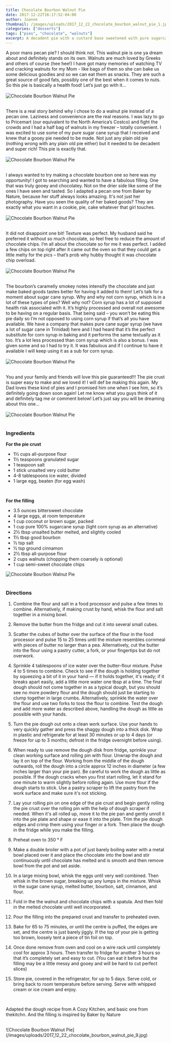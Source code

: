 ```yaml
---
title: Chocolate Bourbon Walnut Pie
date: 2017-12-22T16:17:52-04:00
author: Joanne
thumbnail: /images/uploads/2017_12_22_chocolate_bourbon_walnut_pie_1.jpg
categories: ["desserts"]
tags: ["pies", "chocolate", "walnuts"]
excerpt: A decadent pie with a custard base sweetened with pure sugarcane syrup
---
```


A poor mans pecan pie? I should think not. This walnut pie is one ya dream about and definitely stands on its own. Walnuts are much loved by Greeks and others of course (hee hee!) I have got many memories of watching TV and cracking walnuts for my Mom - like bags of them so she can bake us some delicious goodies and so we can eat them as snacks. They are such a great source of good fats, possibly one of the best when it comes to nuts. So this pie is basically a health food! Let’s just go with it...
<br>
<br>
![Chocolate Bourbon Walnut Pie](/images/uploads/2017_12_22_chocolate_bourbon_walnut_pie_2.jpg)
<br>
<br>

There is a real story behind why I chose to do a walnut pie instead of a pecan one. Laziness and convenience are the real reasons. I was lazy to go to Pricemart (our equivalent to the North America’s Costco) and fight the crowds and I had a half bag of walnuts in my freezer – totally convenient. I was excited to use some of my pure sugar cane syrup that I received and knew that a gooey pie needed to be made. Not just any plain old pie (nothing wrong with any plain old pie either) but it needed to be decadent and super rich! This pie is exactly that.
<br>
<br>
![Chocolate Bourbon Walnut Pie](/images/uploads/2017_12_22_chocolate_bourbon_walnut_pie_3.jpg)
<br>
<br>

I always wanted to try making a chocolate bourbon one so here was my opportunity! I got to searching and wanted to have a fabulous filling. One that was truly gooey and chocolatey. Not on the drier side like some of the ones I have seen and tasted. So I adapted a pecan one from Baker by Nature, because her stuff always looks amazing. It's not just her photography. Have you seen the quality of her baked goods? They are exactly what you want in a cookie, pie, cake whatever that girl touches.
<br>
<br>
![Chocolate Bourbon Walnut Pie](/images/uploads/2017_12_22_chocolate_bourbon_walnut_pie_4.jpg)
<br>
<br>

It did not disappoint one bit! Texture was perfect. My husband said he preferred it without so much chocolate, so feel free to reduce the amount of chocolate chips. I’m all about the chocolate so for me it was perfect. I added a few chips on top right after it came out the oven so that they could get a little melty for the pics – that’s prob why hubby thought it was chocolate chip overload.
<br>
<br>
![Chocolate Bourbon Walnut Pie](/images/uploads/2017_12_22_chocolate_bourbon_walnut_pie_5.jpg)
<br>
<br>

The bourbon’s caramelly smokey notes intensify the chocolate and just make baked goods tastes better for having it added to them! Let’s talk for a moment about sugar cane syrup. Why and why not corn syrup, which is in a lot of these types of pies? Well why not? Corn syrup has a lot of supposed health risk associated with it. It’s highly processed and overall not awesome to be having on a regular basis. That being said – you won’t be eating this pie daily so I’m not opposed to using corn syrup if that’s all you have available. We have a company that makes pure cane sugar syrup (we have a lot of sugar cane in Trinidad) here and I had heard that it’s the perfect substitute for corn syrup in baking and it performs the same textually as it too. It’s a lot less processed than corn syrup which is also a bonus. I was given some and so I had to try it. It was fabulous and if I continue to have it available I will keep using it as a sub for corn syrup.
<br>
<br>
![Chocolate Bourbon Walnut Pie](/images/uploads/2017_12_22_chocolate_bourbon_walnut_pie_6.jpg)
<br>
<br>

You and your family and friends will love this pie guaranteed!!! The pie crust is super easy to make and we loved it! I will def be making this again. My Dad loves these kind of pies and I promised him one when I see him, so it’s definitely going down soon again! Let me know what you guys think of it and definitely tag me or comment below! Let’s just say you will be dreaming about this one...
<br>
<br>
![Chocolate Bourbon Walnut Pie](/images/uploads/2017_12_22_chocolate_bourbon_walnut_pie_7.jpg)
<br>
<br>

### Ingredients

**For the pie crust**

* 1&frac12; cups all-purpose flour
* 1&frac12; teaspoons granulated sugar
* 1 teaspoon salt
* 1 stick unsalted very cold butter
* 4-8 tablespoons ice water, divided
* 1 large egg, beaten (for egg wash)
<br>

**For the filling**

* 3.5 ounces bittersweet chocolate
* 4 large eggs, at room temperature
* 1 cup coconut or brown sugar, packed
* 1 cup pure 100% sugarcane syrup (light corn syrup as an alternative)
* 2&frac12; tbsp unsalted butter melted, and slightly cooled
* 1&frac12; tbsp good bourbon
* &frac12; tsp salt
* &frac12; tsp ground cinnamon
* 2&frac12; tbsp all-purpose flour
* 2 cups walnuts (chopping them coarsely is optional)
* 1 cup semi-sweet chocolate chips  

![Chocolate Bourbon Walnut Pie](/images/uploads/2017_12_22_chocolate_bourbon_walnut_pie_8.jpg)
<br>
<br>

### Directions

1. Combine the flour and salt in a food processor and pulse a few times to combine. Alternatively, if making crust by hand, whisk the flour and salt together in a mixing bowl.

1. Remove the butter from the fridge and cut it into several small cubes.

1. Scatter the cubes of butter over the surface of the flour in the food processor and pulse 15 to 25 times until the mixture resembles cornmeal with pieces of butter no larger than a pea. Alternatively, cut the butter into the flour using a pastry cutter, a fork, or your fingertips but do not overwork.

1. Sprinkle 4 tablespoons of ice water over the butter-flour mixture. Pulse 4 to 5 times to combine. Check to see if the dough is holding together by squeezing a bit of it in your hand — if it holds together, it's ready; if it breaks apart easily, add a little more water one tbsp at a time. The final dough should not come together in as a typical dough, but you should see no more powdery flour and the dough should just be starting to clump together in large crumbs. Alternatively, sprinkle the water over the flour and use two forks to toss the flour to combine. Test the dough and add more water as described above, handling the dough as little as possible with your hands.

1. Turn the pie dough out onto a clean work surface. Use your hands to very quickly gather and press the shaggy dough into a thick disk. Wrap in plastic and refrigerate for at least 30 minutes or up to 4 days (or freeze for up to 3 months; defrost in the fridge overnight before using).

1. When ready to use remove the dough disk from fridge, sprinkle your clean working surface and rolling pin with flour. Unwrap the dough and lay it on top of the flour. Working from the middle of the dough outwards, roll the dough into a circle approx 12 inches in diameter (a few inches larger than your pie pan). Be careful to work the dough as little as possible. If the dough cracks when you first start rolling, let it stand for one minute to warm slightly before rolling again. Use more flour if the dough starts to stick. Use a pastry scraper to lift the pastry from the work surface and make sure it's not sticking.

1. Lay your rolling pin on one edge of the pie crust and begin gently rolling the pie crust over the rolling pin with the help of dough scraper if needed. When it's all rolled up, move it to the pie pan and gently unroll it into the pie plate and shape or ease it into the plate. Trim the pie dough edges and crimp them using your finger or a fork. Then place the dough in the fridge while you make the filling.
1. Preheat oven to 350 &deg; F
1. Make a double broiler with a pot of just barely boiling water with a metal bowl placed over it and place the chocolate into the bowl and stir continuously until chocolate has melted and is smooth and then remove bowl from the pot and set aside.
1. In a large mixing bowl, whisk the eggs until very well combined. Then whisk in the brown sugar, breaking up any lumps in the mixture. Whisk in the sugar cane syrup, melted butter, bourbon, salt, cinnamon, and flour.
1. Fold in the the walnut and chocolate chips with a spatula. And then fold in the melted chocolate until well incorporated.
1. Pour the filling into the prepared crust and transfer to preheated oven.
1. Bake for 65 to 75 minutes, or until the centre is puffed, the edges are set, and the centre is just barely jiggly. If the top of your pie is getting too brown, loosely tent a piece of tin foil on top.
1. Once done remove from oven and cool on a wire rack until completely cool for approx 3 hours. Then transfer to fridge for another 3 hours so that it’s completely set and easy to cut. (You can eat it before but the filling may be a little messy and gooey and will be hard to cut perfect slices)
1. Store pie, covered in the refrigerator, for up to 5 days. Serve cold, or bring back to room temperature before serving. Serve with whipped cream or ice cream and enjoy.
<br>

Adapted the dough recipe from A Cozy Kitchen, and basic one from thekitchn. And the filling is inspired by Baker by Nature

<br>
![Chocolate Bourbon Walnut Pie](/images/uploads/2017_12_22_chocolate_bourbon_walnut_pie_9.jpg)
